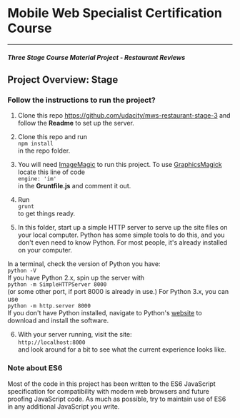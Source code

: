 # Mobile Web Specialist Certification Course
---
#### _Three Stage Course Material Project - Restaurant Reviews_

## Project Overview: Stage #

### Follow the instructions to run the project?

1. Clone this repo https://github.com/udacity/mws-restaurant-stage-3 and follow the **Readme** to set up the server.

2. Clone this repo and run  
`npm install`  
in the repo folder.  

3. You will need [ImageMagic](https://www.imagemagick.org/script/download.php) to run this project. To use [GraphicsMagick](http://www.graphicsmagick.org/download.html) locate this line of code   
`engine: 'im'`  
 in the **Gruntfile.js** and comment it out.

4. Run  
`grunt`  
to get things ready.

5. In this folder, start up a simple HTTP server to serve up the site files on your local computer. Python has some simple tools to do this, and you don't even need to know Python. For most people, it's already installed on your computer. 

In a terminal, check the version of Python you have:  
 `python -V`  
 If you have Python 2.x, spin up the server with  
 `python -m SimpleHTTPServer 8000`  
 (or some other port, if port 8000 is already in use.) For Python 3.x, you can use  
 `python -m http.server 8000`  
 If you don't have Python installed, navigate to Python's [website](https://www.python.org/) to download and install the software.

6. With your server running, visit the site:  
`http://localhost:8000`  
and look around for a bit to see what the current experience looks like.

### Note about ES6

Most of the code in this project has been written to the ES6 JavaScript specification for compatibility with modern web browsers and future proofing JavaScript code. As much as possible, try to maintain use of ES6 in any additional JavaScript you write. 



